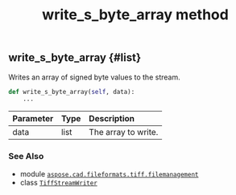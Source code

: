 ﻿---
title: write_s_byte_array method
second_title: Aspose.CAD for Python via .NET API References
description: 
type: docs
weight: 100
url: /python-net/aspose.cad.fileformats.tiff.filemanagement/tiffstreamwriter/write_s_byte_array/
is_root: false
---

## write_s_byte_array {#list}

Writes an array of signed byte values to the stream.



```python
def write_s_byte_array(self, data):
    ...
```


| Parameter | Type | Description |
| :- | :- | :- |
| data | list | The array to write. |



### See Also
* module [`aspose.cad.fileformats.tiff.filemanagement`](../../)
* class [`TiffStreamWriter`](/cad/python-net/aspose.cad.fileformats.tiff.filemanagement/tiffstreamwriter)
